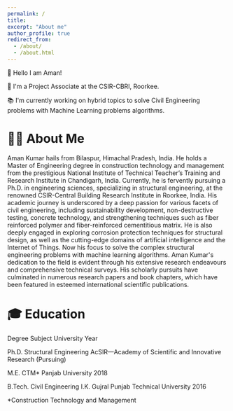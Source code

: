 ```yaml
---
permalink: /
title: 
excerpt: "About me"
author_profile: true
redirect_from: 
  - /about/
  - /about.html
---
```


👋 Hello I am Aman!

🔬 I'm a Project Associate at the CSIR-CBRI, Roorkee.

📚 I'm currently working on hybrid topics to solve Civil Engineering problems with Machine Learning problems algorithms. 

👨‍🎓 About Me
======
Aman Kumar hails from Bilaspur, Himachal Pradesh, India. He holds a Master of Engineering degree in construction technology and management from the prestigious National Institute of Technical Teacher’s Training and Research Institute in Chandigarh, India.
Currently, he is fervently pursuing a Ph.D. in engineering sciences, specializing in structural engineering, at the renowned CSIR-Central Building Research Institute in Roorkee, India. His academic journey is underscored by a deep passion for various facets of civil engineering, including sustainability development, non-destructive testing, concrete technology, and strengthening techniques such as fiber reinforced polymer and fiber-reinforced cementitious matrix. He is also deeply engaged in exploring corrosion protection techniques for structural design, as well as the cutting-edge domains of artificial intelligence and the Internet of Things. Now his focus to solve the complex structural engineering problems with machine learning algorithms.
Aman Kumar's dedication to the field is evident through his extensive research endeavours and comprehensive technical surveys. His scholarly pursuits have culminated in numerous research papers and book chapters, which have been featured in esteemed international scientific publications.

🎓 Education
======
Degree		Subject					          University												    			                     Year

Ph.D.		  Structural Engineering		AcSIR—Academy of Scientific and Innovative Research						(Pursuing)

M.E.		  CTM*  					          Panjab University						 							                       2018

B.Tech.		Civil Engineering			    I.K. Gujral Punjab Technical University	                         2016


*Construction Technology and Management 
